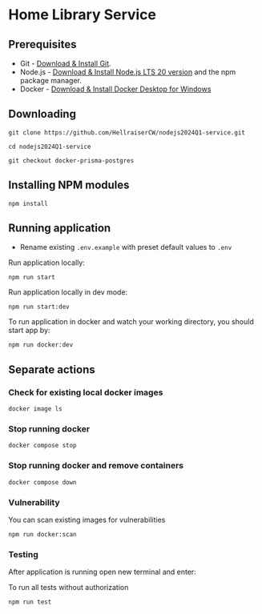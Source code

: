 # Home Library Service

## Prerequisites

- Git - [Download & Install Git](https://git-scm.com/downloads).
- Node.js - [Download & Install Node.js LTS 20 version](https://nodejs.org/en/download/) and the npm package manager.
- Docker - [Download & Install Docker Desktop for Windows](https://docs.docker.com/desktop/install/windows-install/)

## Downloading

```
git clone https://github.com/HellraiserCW/nodejs2024Q1-service.git
```
```
cd nodejs2024Q1-service
```
```
git checkout docker-prisma-postgres
```

## Installing NPM modules

```
npm install
```

## Running application

- Rename existing `.env.example` with preset default values to `.env`

Run application locally:
```
npm run start
```
Run application locally in dev mode:
```
npm run start:dev
```
To run application in docker and watch your working directory, you should start app by:
```
npm run docker:dev
```

## Separate actions

### Check for existing local docker images
```
docker image ls
```

### Stop running docker
```
docker compose stop
```
### Stop running docker and remove containers
```
docker compose down
```

### Vulnerability
You can scan existing images for vulnerabilities
```
npm run docker:scan
```

### Testing

After application is running open new terminal and enter:

To run all tests without authorization

```
npm run test
```
